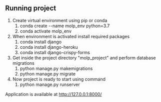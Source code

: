 ## **Running project**

1.  Create virtual environment using pip or conda
    1.  conda create --name molp_env python=3.7
    1.  conda activate molp_env
1.  When environment is activated install required packages
    1.  conda install django
    1.  conda install django-heroku
    1.  conda install django-crispy-forms
1.  Get inside the project directory "molp_project" and perform database migrations
    1.  python manage.py makemigrations
    1.  python manage.py migrate
1.  Now project is ready to start using command
    1.  python manage.py runserver
    
Application is available at http://127.0.0.1:8000/
